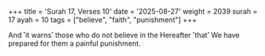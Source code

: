 +++
title = 'Surah 17, Verses 10'
date = '2025-08-27'
weight = 2039
surah = 17
ayah = 10
tags = ["believe", "faith", "punishment"]
+++

And ˹it warns˺ those who do not believe in the Hereafter ˹that˺ We have prepared for them a painful punishment.